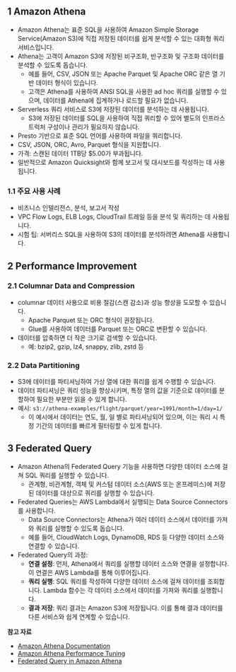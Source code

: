 ## 1 Amazon Athena

- Amazon Athena는 표준 SQL을 사용하여 Amazon Simple Storage Service(Amazon S3)에 직접 저장된 데이터를 쉽게 분석할 수 있는 대화형 쿼리 서비스입니다.
- Athena는 고객이 Amazon S3에 저장된 비구조화, 반구조화 및 구조화 데이터를 분석할 수 있도록 돕습니다.
    - 예를 들어, CSV, JSON 또는 Apache Parquet 및 Apache ORC 같은 열 기반 데이터 형식이 있습니다.
    - 고객은 Athena를 사용하여 ANSI SQL을 사용한 ad hoc 쿼리를 실행할 수 있으며, 데이터를 Athena에 집계하거나 로드할 필요가 없습니다.
- Serverless 쿼리 서비스로 S3에 저장된 데이터를 분석하는 데 사용됩니다.
    - S3에 저장된 데이터를 SQL을 사용하여 직접 쿼리할 수 있어 별도의 인프라스트럭처 구성이나 관리가 필요하지 않습니다.
- Presto 기반으로 표준 SQL 언어를 사용하여 파일을 쿼리합니다.
- CSV, JSON, ORC, Avro, Parquet 형식을 지원합니다.
- 가격: 스캔된 데이터 1TB당 $5.00가 부과됩니다.
- 일반적으로 Amazon Quicksight와 함께 보고서 및 대시보드를 작성하는 데 사용됩니다.



### 1.1 주요 사용 사례

- 비즈니스 인텔리전스, 분석, 보고서 작성
- VPC Flow Logs, ELB Logs, CloudTrail 트레일 등을 분석 및 쿼리하는 데 사용됩니다.
- 시험 팁: 서버리스 SQL을 사용하여 S3의 데이터를 분석하려면 Athena를 사용합니다.



## 2 Performance Improvement

### 2.1 Columnar Data and Compression

- columnar 데이터 사용으로 비용 절감(스캔 감소)과 성능 향상을 도모할 수 있습니다.
    - Apache Parquet 또는 ORC 형식이 권장됩니다.
    - Glue를 사용하여 데이터를 Parquet 또는 ORC로 변환할 수 있습니다.
- 데이터를 압축하면 더 작은 크기로 검색할 수 있습니다.
    - 예: bzip2, gzip, lz4, snappy, zlib, zstd 등



### 2.2 Data Partitioning

- S3에 데이터를 파티셔닝하여 가상 열에 대한 쿼리를 쉽게 수행할 수 있습니다.
- 데이터 파티셔닝은 쿼리 성능을 향상시키며, 특정 열의 값을 기준으로 데이터를 분할하여 필요한 부분만 읽을 수 있게 합니다.
- 예시: `s3://athena-examples/flight/parquet/year=1991/month=1/day=1/`
    - 이 예시에서 데이터는 연도, 월, 일 별로 파티셔닝되어 있으며, 이는 쿼리 시 특정 기간의 데이터를 빠르게 필터링할 수 있게 합니다.



## 3 Federated Query

- Amazon Athena의 Federated Query 기능을 사용하면 다양한 데이터 소스에 걸쳐 SQL 쿼리를 실행할 수 있습니다.
    - 관계형, 비관계형, 객체 및 커스텀 데이터 소스(AWS 또는 온프레미스)에 저장된 데이터를 대상으로 쿼리를 실행할 수 있습니다.
- Federated Queries는 AWS Lambda에서 실행되는 Data Source Connectors를 사용합니다.
    - Data Source Connectors는 Athena가 여러 데이터 소스에서 데이터를 가져와 쿼리를 실행할 수 있도록 돕습니다.
    - 예를 들어, CloudWatch Logs, DynamoDB, RDS 등 다양한 데이터 소스와 연결할 수 있습니다.
- Federated Query의 과정:
    - **연결 설정**: 먼저, Athena에서 쿼리를 실행할 데이터 소스와 연결을 설정합니다. 이 연결은 AWS Lambda를 통해 이루어집니다.
    - **쿼리 실행**: SQL 쿼리를 작성하여 다양한 데이터 소스에 걸쳐 데이터를 조회합니다. Lambda 함수는 각 데이터 소스에서 데이터를 가져와 쿼리를 실행합니다.
    - **결과 저장**: 쿼리 결과는 Amazon S3에 저장됩니다. 이를 통해 결과 데이터를 다른 서비스와 쉽게 연계할 수 있습니다.



**참고 자료**

- [Amazon Athena Documentation](https://docs.aws.amazon.com/athena/latest/ug/what-is.html)
- [Amazon Athena Performance Tuning](https://docs.aws.amazon.com/athena/latest/ug/performance-tuning.html)
- [Federated Query in Amazon Athena](https://docs.aws.amazon.com/athena/latest/ug/connect-to-a-data-source.html)